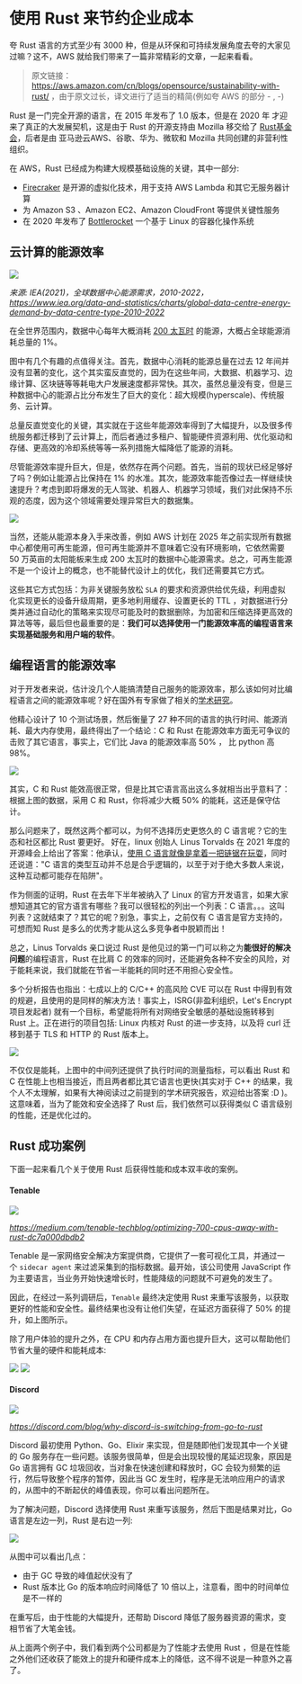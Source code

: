 # 使用 Rust 来节约企业成本
夸 Rust 语言的方式至少有 3000 种，但是从环保和可持续发展角度去夸的大家见过嘛？这不，AWS 就给我们带来了一篇非常精彩的文章，一起来看看。

> 原文链接： https://aws.amazon.com/cn/blogs/opensource/sustainability-with-rust/ ，由于原文过长，译文进行了适当的精简(例如夸 AWS 的部分 - , -)

Rust 是一门完全开源的语言，在 2015 年发布了 1.0 版本，但是在 2020 年 才迎来了真正的大发展契机，这是由于 Rust 的开源支持由 Mozilla 移交给了 [Rust基金会](https://foundation.rust-lang.org/)，后者是由 亚马逊云AWS、谷歌、华为、微软和 Mozilla 共同创建的非营利性组织。

在 AWS，Rust 已经成为构建大规模基础设施的关键，其中一部分:

- [Firecraker](https://firecracker-microvm.github.io/) 是开源的虚拟化技术，用于支持 AWS Lambda 和其它无服务器计算
- 为 Amazon S3 、Amazon EC2、Amazon CloudFront 等提供关键性服务
- 在 2020 年发布了 [Bottlerocket](https://aws.amazon.com/bottlerocket/) 一个基于 Linux 的容器化操作系统

## 云计算的能源效率

<img src="https://pica.zhimg.com/80/v2-f3be97bda5058c1b490bd393e5cd2910_1440w.png" />

*来源: IEA(2021)，全球数据中心能源需求，2010-2022，https://www.iea.org/data-and-statistics/charts/global-data-centre-energy-demand-by-data-centre-type-2010-2022*

在全世界范围内，数据中心每年大概消耗 [200 太瓦时](https://www.iea.org/data-and-statistics/charts/global-data-centre-energy-demand-by-data-centre-type-2010-2022) 的能源，大概占全球能源消耗总量的 1%。

图中有几个有趣的点值得关注。首先，数据中心消耗的能源总量在过去 12 年间并没有显著的变化，这个其实蛮反直觉的，因为在这些年间，大数据、机器学习、边缘计算、区块链等等耗电大户发展速度都非常快。其次，虽然总量没有变，但是三种数据中心的能源占比分布发生了巨大的变化：超大规模(hyperscale)、传统服务、云计算。

总量反直觉变化的关键，其实就在于这些年能源效率得到了大幅提升，以及很多传统服务都迁移到了云计算上，而后者通过多租户、智能硬件资源利用、优化驱动和存储、更高效的冷却系统等等一系列措施大幅降低了能源的消耗。

尽管能源效率提升巨大，但是，依然存在两个问题。首先，当前的现状已经足够好了吗？例如让能源占比保持在 1% 的水准。其次，能源效率能否像过去一样继续快速提升？考虑到即将爆发的无人驾驶、机器人、机器学习领域，我们对此保持不乐观的态度，因为这个领域需要处理异常巨大的数据集。

<img src="https://pic2.zhimg.com/80/v2-5842ced7c60cdf549375b64a2c43804c_1440w.jpeg" />

当然，还能从能源本身入手来改善，例如 AWS 计划在 2025 年之前实现所有数据中心都使用可再生能源，但可再生能源并不意味着它没有环境影响，它依然需要 50 万英亩的太阳能板来生成 200 太瓦时的数据中心能源需求。总之，可再生能源不是一个设计上的概念，也不能替代设计上的优化，我们还需要其它方式。

这些其它方式包括：为非关键服务放松 `SLA` 的要求和资源供给优先级，利用虚拟化实现更长的设备升级周期，更多地利用缓存、设置更长的 TTL ，对数据进行分类并通过自动化的策略来实现尽可能及时的数据删除，为加密和压缩选择更高效的算法等等，最后但也最重要的是：**我们可以选择使用一门能源效率高的编程语言来实现基础服务和用户端的软件**。

## 编程语言的能源效率
对于开发者来说，估计没几个人能搞清楚自己服务的能源效率，那么该如何对比编程语言之间的能源效率呢？好在国外有专家做了相关的[学术研究](https://greenlab.di.uminho.pt/wp-content/uploads/2017/10/sleFinal.pdf)。

他精心设计了 10 个测试场景，然后衡量了 27 种不同的语言的执行时间、能源消耗、最大内存使用，最终得出了一个结论：C 和 Rust 在能源效率方面无可争议的击败了其它语言，事实上，它们比 Java 的能源效率高 50% ， 比 python 高 98%。

<img src="https://pic1.zhimg.com/80/v2-f39a453280eba7365b684cd882df9f78_1440w.png" />

其实，C 和 Rust 能效高很正常，但是比其它语言高出这么多就相当出乎意料了：根据上图的数据，采用 C 和 Rust，你将减少大概 50% 的能耗，这还是保守估计。

那么问题来了，既然这两个都可以，为何不选择历史更悠久的 C 语言呢？它的生态和社区都比 Rust 要更好。 好在，linux 创始人 Linus Torvalds 在 2021 年度的开源峰会上给出了答案：他承认，[使用 C 语言就像是拿着一把链锯在玩耍](https://thenewstack.io/linus-torvalds-on-community-rust-and-linuxs-longevity/)，同时还说道："C 语言的类型互动并不总是合乎逻辑的，以至于对于绝大多数人来说，这种互动都可能存在陷阱"。

作为侧面的证明，Rust 在去年下半年被纳入了 Linux 的官方开发语言，如果大家想知道其它的官方语言有哪些？我可以很轻松的列出一个列表：C 语言。。。这叫列表？这就结束了？其它的呢？别急，事实上，之前仅有 C 语言是官方支持的，可想而知 Rust 是多么的优秀才能从这么多竞争者中脱颖而出！

总之，Linus Torvalds 亲口说过 Rust 是他见过的第一门可以称之为**能很好的解决问题**的编程语言，Rust 在比肩 C 的效率的同时，还能避免各种不安全的风险，对于能耗来说，我们就能在节省一半能耗的同时还不用担心安全性。

多个分析报告也指出：七成以上的 C/C++ 的高风险 CVE 可以在 Rust 中得到有效的规避，且使用的是同样的解决方法！事实上，ISRG(非盈利组织，Let's Encrypt 项目发起者) 就有一个目标，希望能将所有对网络安全敏感的基础设施转移到 Rust 上。正在进行的项目包括: Linux 内核对 Rust 的进一步支持，以及将 curl 迁移到基于 TLS 和 HTTP 的 Rust 版本上。

<img src="https://pic2.zhimg.com/80/v2-c15207d4631d0ccfea6681de57b36725_1440w.png" />

不仅仅是能耗，上图中的中间列还提供了执行时间的测量指标，可以看出 Rust 和 C 在性能上也相当接近，而且两者都比其它语言也更快(其实对于 C++ 的结果，我个人不太理解，如果有大神阅读过之前提到的学术研究报告，欢迎给出答案 :D )。这意味着，当为了能效和安全选择了 Rust 后，我们依然可以获得类似 C 语言级别的性能，还是优化过的。

## Rust 成功案例
下面一起来看几个关于使用 Rust 后获得性能和成本双丰收的案例。

#### Tenable
<img src="https://pica.zhimg.com/80/v2-f631c943c213775f9532a31ceaadb3ff_1440w.png" />

*https://medium.com/tenable-techblog/optimizing-700-cpus-away-with-rust-dc7a000dbdb2*

Tenable 是一家网络安全解决方案提供商，它提供了一套可视化工具，并通过一个 `sidecar agent` 来过滤采集到的指标数据。最开始，该公司使用 JavaScript 作为主要语言，当业务开始快速增长时，性能降级的问题就不可避免的发生了。

因此，在经过一系列调研后，`Tenable` 最终决定使用 Rust 来重写该服务，以获取更好的性能和安全性。最终结果也没有让他们失望，在延迟方面获得了 50% 的提升，如上图所示。

除了用户体验的提升之外，在 CPU 和内存占用方面也提升巨大，这可以帮助他们节省大量的硬件和能耗成本:

<img src="https://pic1.zhimg.com/80/v2-3f8bf46b5df67290b65409b3d1bd29ad_1440w.png" />

<img src="https://pic1.zhimg.com/80/v2-95b121d6c38ced2841dc5ff2f82d1ceb_1440w.png" />

#### Discord

<img src="https://pic3.zhimg.com/80/v2-29cdb47ea7efbce596038c647cdbd108_1440w.png" />

*https://discord.com/blog/why-discord-is-switching-from-go-to-rust*

Discord 最初使用 Python、Go、Elixir 来实现，但是随即他们发现其中一个关键的 Go 服务存在一些问题。该服务很简单，但是会出现较慢的尾延迟现象，原因是 Go 语言拥有 GC 垃圾回收，当对象在快速创建和释放时，GC 会较为频繁的运行，然后导致整个程序的暂停，因此当 GC 发生时，程序是无法响应用户的请求的，从图中的不断起伏的峰值表现，你可以看出问题所在。

为了解决问题，Discord 选择使用 Rust 来重写该服务，然后下图是结果对比，Go 语言是左边一列，Rust 是右边一列:

<img src="https://pic1.zhimg.com/80/v2-3cc17afdf0495fb57c25b1abfc629114_1440w.png">

从图中可以看出几点：

- 由于 GC 导致的峰值起伏没有了
- Rust 版本比 Go 的版本响应时间降低了 10 倍以上，注意看，图中的时间单位是不一样的

在重写后，由于性能的大幅提升，还帮助 Discord 降低了服务器资源的需求，变相节省了大笔金钱。

从上面两个例子中，我们看到两个公司都是为了性能才去使用 Rust ，但是在性能之外他们还收获了能效上的提升和硬件成本上的降低，这不得不说是一种意外之喜了。


